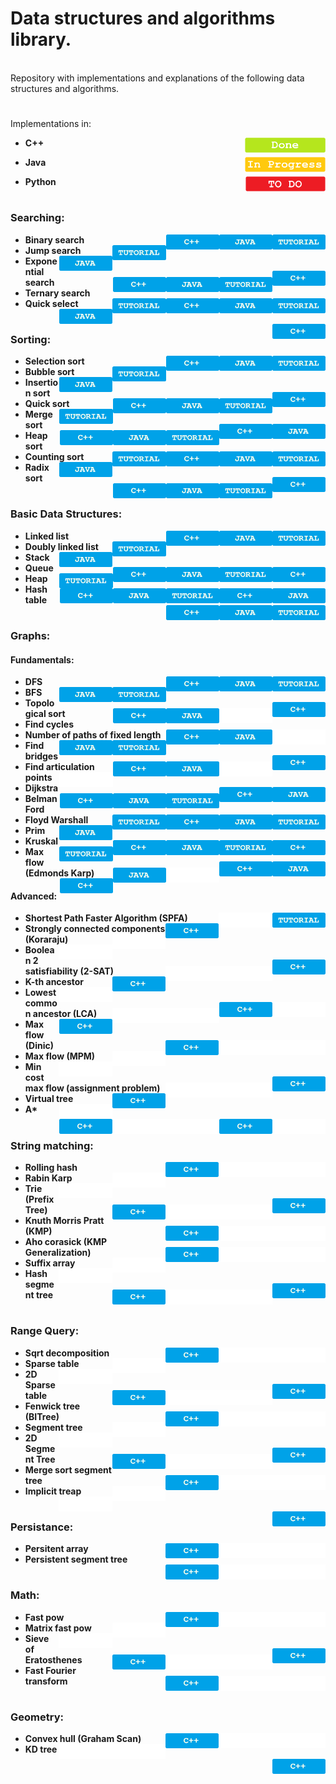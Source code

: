 # Data structures and algorithms library.

<br>
Repository with implementations and explanations of the following data structures and algorithms.<br>

#

Implementations in:
- <p display="inline"> 
    <strong>C++</strong>
    <img height="24px" align="right" left="10px" src="https://github.com/mihail-m/CP-implementations/blob/master/resources/Done.png">
  </p>
- <p display="inline"> 
    <strong>Java</strong> 
    <img height="24px" align="right" src="https://github.com/mihail-m/CP-implementations/blob/master/resources/InProgress.png">
  </p>
- <p display="inline"> 
    <strong>Python<strong> 
    <img height="24px" align="right" src="https://github.com/mihail-m/CP-implementations/blob/master/resources/ToDo.png">
  </p>
#

### Searching:
  - Binary search 
    <a href="https://github.com/mihail-m/CP-implementations/tree/master/1-Searching">
        <img height="24px" align="right" src="https://github.com/mihail-m/CP-implementations/blob/master/resources/tutorial.png">
    </a>
    <a href="https://github.com/mihail-m/CP-implementations/blob/master/1-Searching/java/Search.java">
        <img height="24px" align="right" src="https://github.com/mihail-m/CP-implementations/blob/master/resources/java.png">
    </a>
    <a href="https://github.com/mihail-m/CP-implementations/blob/master/1-Searching/c%2B%2B/1-binary-search.cpp">
        <img height="24px" align="right" src="https://github.com/mihail-m/CP-implementations/blob/master/resources/C%2B%2B.png">
    </a>
  - Jump search 
    <a href="https://github.com/mihail-m/CP-implementations/tree/master/1-Searching">
        <img height="24px" align="right" src="https://github.com/mihail-m/CP-implementations/blob/master/resources/tutorial.png">
    </a>
    <a href="https://github.com/mihail-m/CP-implementations/blob/master/1-Searching/java/Search.java">
        <img height="24px" align="right"  src="https://github.com/mihail-m/CP-implementations/blob/master/resources/java.png">
    </a>
    <a href="https://github.com/mihail-m/CP-implementations/blob/master/1-Searching/c%2B%2B/2-jump-search.cpp">
        <img height="24px" align="right" src="https://github.com/mihail-m/CP-implementations/blob/master/resources/C%2B%2B.png">
    </a>
  - Exponential search
    <a href="https://github.com/mihail-m/CP-implementations/tree/master/1-Searching">
        <img height="24px" align="right" src="https://github.com/mihail-m/CP-implementations/blob/master/resources/tutorial.png">
    </a>
    <a href="https://github.com/mihail-m/CP-implementations/blob/master/1-Searching/java/Search.java">
        <img height="24px" align="right" src="https://github.com/mihail-m/CP-implementations/blob/master/resources/java.png">
    </a>
    <a href="https://github.com/mihail-m/CP-implementations/blob/master/1-Searching/c%2B%2B/3-exponential-search.cpp">
        <img height="24px" align="right" src="https://github.com/mihail-m/CP-implementations/blob/master/resources/C%2B%2B.png">
    </a>
  - Ternary search
     <a href="https://github.com/mihail-m/CP-implementations/tree/master/1-Searching">
        <img height="24px" align="right" src="https://github.com/mihail-m/CP-implementations/blob/master/resources/tutorial.png">
    </a>
    <a href="https://github.com/mihail-m/CP-implementations/blob/master/1-Searching/java/Search.java">
        <img height="24px" align="right" src="https://github.com/mihail-m/CP-implementations/blob/master/resources/java.png">
    </a>
    <a href="https://github.com/mihail-m/CP-implementations/blob/master/1-Searching/c%2B%2B/4-ternary-search.cpp">
        <img height="24px" align="right" src="https://github.com/mihail-m/CP-implementations/blob/master/resources/C%2B%2B.png">
    </a>
  - Quick select
    <a href="https://github.com/mihail-m/CP-implementations/tree/master/1-Searching">
        <img height="24px" align="right" src="https://github.com/mihail-m/CP-implementations/blob/master/resources/tutorial.png">
    </a>
    <a href="https://github.com/mihail-m/CP-implementations/blob/master/1-Searching/java/Search.java">
        <img height="24px" align="right" src="https://github.com/mihail-m/CP-implementations/blob/master/resources/java.png">
    </a>
    <a href="https://github.com/mihail-m/CP-implementations/blob/master/1-Searching/c%2B%2B/5-quick-select.cpp">
        <img height="24px" align="right" src="https://github.com/mihail-m/CP-implementations/blob/master/resources/C%2B%2B.png">
    </a>
#

### Sorting:
  - Selection sort
    <a href="https://github.com/mihail-m/CP-implementations/tree/master/2-Sorting">
        <img height="24px" align="right" src="https://github.com/mihail-m/CP-implementations/blob/master/resources/tutorial.png">
    </a>
    <a href="https://github.com/mihail-m/CP-implementations/blob/master/2-Sorting/java/Sort.java">
        <img height="24px" align="right" src="https://github.com/mihail-m/CP-implementations/blob/master/resources/java.png">
    </a>
    <a href="https://github.com/mihail-m/CP-implementations/blob/master/2-Sorting/c%2B%2B/1-selection-sort.cpp">
        <img height="24px" align="right" src="https://github.com/mihail-m/CP-implementations/blob/master/resources/C%2B%2B.png">
    </a>
  - Bubble sort 
    <a href="https://github.com/mihail-m/CP-implementations/tree/master/2-Sorting">
        <img height="24px" align="right" src="https://github.com/mihail-m/CP-implementations/blob/master/resources/tutorial.png">
    </a>
    <a href="https://github.com/mihail-m/CP-implementations/blob/master/2-Sorting/java/Sort.java">
        <img height="24px" align="right" src="https://github.com/mihail-m/CP-implementations/blob/master/resources/java.png">
    </a>
    <a href="https://github.com/mihail-m/CP-implementations/blob/master/2-Sorting/c%2B%2B/2-bubble-sort.cpp">
        <img height="24px" align="right" src="https://github.com/mihail-m/CP-implementations/blob/master/resources/C%2B%2B.png">
    </a>
  - Insertion sort 
    <a href="https://github.com/mihail-m/CP-implementations/tree/master/2-Sorting">
        <img height="24px" align="right" src="https://github.com/mihail-m/CP-implementations/blob/master/resources/tutorial.png">
    </a>
    <a href="https://github.com/mihail-m/CP-implementations/blob/master/2-Sorting/java/Sort.java">
        <img height="24px" align="right" src="https://github.com/mihail-m/CP-implementations/blob/master/resources/java.png">
    </a>
    <a href="https://github.com/mihail-m/CP-implementations/blob/master/2-Sorting/c%2B%2B/3-insertion-sort.cpp">
        <img height="24px" align="right" src="https://github.com/mihail-m/CP-implementations/blob/master/resources/C%2B%2B.png">
    </a>
  - Quick sort 
    <a href="https://github.com/mihail-m/CP-implementations/tree/master/2-Sorting">
        <img height="24px" align="right" src="https://github.com/mihail-m/CP-implementations/blob/master/resources/tutorial.png">
    </a>
    <a href="https://github.com/mihail-m/CP-implementations/blob/master/2-Sorting/java/Sort.java">
        <img height="24px" align="right" src="https://github.com/mihail-m/CP-implementations/blob/master/resources/java.png">
    </a>
    <a href="https://github.com/mihail-m/CP-implementations/blob/master/2-Sorting/c%2B%2B/4-quick-sort.cpp">
        <img height="24px" align="right" src="https://github.com/mihail-m/CP-implementations/blob/master/resources/C%2B%2B.png">
    </a>
  - Merge sort 
    <a href="https://github.com/mihail-m/CP-implementations/tree/master/2-Sorting">
        <img height="24px" align="right" src="https://github.com/mihail-m/CP-implementations/blob/master/resources/tutorial.png">
    </a>
    <a href="https://github.com/mihail-m/CP-implementations/blob/master/2-Sorting/java/Sort.java">
        <img height="24px" align="right" src="https://github.com/mihail-m/CP-implementations/blob/master/resources/java.png">
    </a>
    <a href="https://github.com/mihail-m/CP-implementations/blob/master/2-Sorting/c%2B%2B/5-merge-sort.cpp">
        <img height="24px" align="right" src="https://github.com/mihail-m/CP-implementations/blob/master/resources/C%2B%2B.png">
    </a>
  - Heap sort 
    <a href="https://github.com/mihail-m/CP-implementations/tree/master/2-Sorting">
        <img height="24px" align="right" src="https://github.com/mihail-m/CP-implementations/blob/master/resources/tutorial.png">
    </a>
    <a href="https://github.com/mihail-m/CP-implementations/blob/master/2-Sorting/java/Sort.java">
        <img height="24px" align="right" src="https://github.com/mihail-m/CP-implementations/blob/master/resources/java.png">
    </a>
    <a href="https://github.com/mihail-m/CP-implementations/blob/master/2-Sorting/c%2B%2B/6-heap-sort.cpp">
        <img height="24px" align="right" src="https://github.com/mihail-m/CP-implementations/blob/master/resources/C%2B%2B.png">
    </a>
  - Counting sort
    <a href="https://github.com/mihail-m/CP-implementations/tree/master/2-Sorting">
        <img height="24px" align="right" src="https://github.com/mihail-m/CP-implementations/blob/master/resources/tutorial.png">
    </a>
    <a href="https://github.com/mihail-m/CP-implementations/blob/master/2-Sorting/java/Sort.java">
        <img height="24px" align="right" src="https://github.com/mihail-m/CP-implementations/blob/master/resources/java.png">
    </a>
    <a href="https://github.com/mihail-m/CP-implementations/blob/master/2-Sorting/c%2B%2B/7-counting-sort.cpp">
        <img height="24px" align="right" src="https://github.com/mihail-m/CP-implementations/blob/master/resources/C%2B%2B.png">
    </a>
  - Radix sort
    <a href="https://github.com/mihail-m/CP-implementations/tree/master/2-Sorting">
        <img height="24px" align="right" src="https://github.com/mihail-m/CP-implementations/blob/master/resources/tutorial.png">
    </a>
    <a href="https://github.com/mihail-m/CP-implementations/blob/master/2-Sorting/java/Sort.java">
        <img height="24px" align="right" src="https://github.com/mihail-m/CP-implementations/blob/master/resources/java.png">
    </a>
    <a href="https://github.com/mihail-m/CP-implementations/blob/master/2-Sorting/c%2B%2B/9-radix-sort.cpp">
        <img height="24px" align="right" src="https://github.com/mihail-m/CP-implementations/blob/master/resources/C%2B%2B.png">
    </a>
  
#

### Basic Data Structures:
  - Linked list
    <a href="https://github.com/mihail-m/CP-implementations/tree/master/3-Basic-Data-Structures">
        <img height="24px" align="right" src="https://github.com/mihail-m/CP-implementations/blob/master/resources/tutorial.png">
    </a>
    <a href="https://github.com/mihail-m/CP-implementations/blob/master/3-Basic-Data-Structures/java/01-LinkedList.java">
        <img height="24px" align="right" src="https://github.com/mihail-m/CP-implementations/blob/master/resources/java.png">
    </a>
    <a href="https://github.com/mihail-m/CP-implementations/blob/master/3-Basic-Data-Structures/c%2B%2B/01-linked-list.cpp">
        <img height="24px" align="right" src="https://github.com/mihail-m/CP-implementations/blob/master/resources/C%2B%2B.png">
    </a>
  - Doubly linked list
    <a href="https://github.com/mihail-m/CP-implementations/tree/master/3-Basic-Data-Structures">
        <img height="24px" align="right" src="https://github.com/mihail-m/CP-implementations/blob/master/resources/tutorial.png">
    </a>
    <a href="https://github.com/mihail-m/CP-implementations/blob/master/3-Basic-Data-Structures/java/02-DoublyLinkedList.java">
        <img height="24px" align="right" src="https://github.com/mihail-m/CP-implementations/blob/master/resources/java.png">
    </a>
    <a href="https://github.com/mihail-m/CP-implementations/blob/master/3-Basic-Data-Structures/c%2B%2B/02-doubly-linked-list.cpp">
        <img height="24px" align="right" src="https://github.com/mihail-m/CP-implementations/blob/master/resources/C%2B%2B.png">
    </a>
  - Stack
    <a href="https://github.com/mihail-m/CP-implementations/tree/master/3-Basic-Data-Structures">
        <img height="24px" align="right" src="https://github.com/mihail-m/CP-implementations/blob/master/resources/tutorial.png">
    </a>
    <a href="https://github.com/mihail-m/CP-implementations/blob/master/3-Basic-Data-Structures/java/03-Stack.java">
        <img height="24px" align="right" src="https://github.com/mihail-m/CP-implementations/blob/master/resources/java.png">
    </a>
    <a href="https://github.com/mihail-m/CP-implementations/blob/master/3-Basic-Data-Structures/c%2B%2B/03-stack.cpp">
        <img height="24px" align="right" src="https://github.com/mihail-m/CP-implementations/blob/master/resources/C%2B%2B.png">
    </a>
  - Queue
    <a href="https://github.com/mihail-m/CP-implementations/tree/master/3-Basic-Data-Structures">
        <img height="24px" align="right" src="https://github.com/mihail-m/CP-implementations/blob/master/resources/tutorial.png">
    </a>
    <a href="https://github.com/mihail-m/CP-implementations/blob/master/3-Basic-Data-Structures/java/04-Queue.java">
        <img height="24px" align="right" src="https://github.com/mihail-m/CP-implementations/blob/master/resources/java.png">
    </a>
    <a href="https://github.com/mihail-m/CP-implementations/blob/master/3-Basic-Data-Structures/c%2B%2B/04-queue.cpp">
        <img height="24px" align="right" src="https://github.com/mihail-m/CP-implementations/blob/master/resources/C%2B%2B.png">
    </a>
  - Heap
    <a href="https://github.com/mihail-m/CP-implementations/tree/master/3-Basic-Data-Structures">
        <img height="24px" align="right" src="https://github.com/mihail-m/CP-implementations/blob/master/resources/tutorial.png">
    </a>
    <a href="https://github.com/mihail-m/CP-implementations/blob/master/3-Basic-Data-Structures/java/07-Heap.java">
        <img height="24px" align="right" src="https://github.com/mihail-m/CP-implementations/blob/master/resources/java.png">
    </a>
    <a href="https://github.com/mihail-m/CP-implementations/blob/master/3-Basic-Data-Structures/c%2B%2B/07-heap.cpp">
        <img height="24px" align="right" src="https://github.com/mihail-m/CP-implementations/blob/master/resources/C%2B%2B.png">
    </a>
  - Hash table
    <a href="https://github.com/mihail-m/CP-implementations/tree/master/3-Basic-Data-Structures">
        <img height="24px" align="right" src="https://github.com/mihail-m/CP-implementations/blob/master/resources/tutorial.png">
    </a>
    <a href="https://github.com/mihail-m/CP-implementations/blob/master/3-Basic-Data-Structures/java/08-HashTable.java">
        <img height="24px" align="right" src="https://github.com/mihail-m/CP-implementations/blob/master/resources/java.png">
    </a>
    <a href="https://github.com/mihail-m/CP-implementations/blob/master/3-Basic-Data-Structures/c%2B%2B/08-hash-table.cpp">
        <img height="24px" align="right" src="https://github.com/mihail-m/CP-implementations/blob/master/resources/C%2B%2B.png">
    </a>
  
#

### Graphs:
#### Fundamentals:
  - DFS 
    <a href="https://github.com/mihail-m/CP-implementations/tree/master/4-Graphs/01-Fundamentals">
        <img height="24px" align="right" src="https://github.com/mihail-m/CP-implementations/blob/master/resources/tutorial.png">
    </a>
    <a href="https://github.com/mihail-m/CP-implementations/blob/master/4-Graphs/01-Fundamentals/java/01-DFS.java">
        <img height="24px" align="right" src="https://github.com/mihail-m/CP-implementations/blob/master/resources/java.png">
    </a>
    <a href="https://github.com/mihail-m/CP-implementations/blob/master/4-Graphs/01-Fundamentals/c%2B%2B/01-dfs.cpp">
        <img height="24px" align="right" src="https://github.com/mihail-m/CP-implementations/blob/master/resources/C%2B%2B.png">
    </a>
  - BFS
    <a href="https://github.com/mihail-m/CP-implementations/tree/master/4-Graphs/01-Fundamentals">
        <img height="24px" align="right" src="https://github.com/mihail-m/CP-implementations/blob/master/resources/tutorial.png">
    </a>
    <a href="https://github.com/mihail-m/CP-implementations/blob/master/4-Graphs/01-Fundamentals/java/02-BFS.java">
        <img height="24px" align="right" src="https://github.com/mihail-m/CP-implementations/blob/master/resources/java.png">
    </a>
    <a href="https://github.com/mihail-m/CP-implementations/blob/master/4-Graphs/01-Fundamentals/c%2B%2B/02-bfs.cpp">
        <img height="24px" align="right" src="https://github.com/mihail-m/CP-implementations/blob/master/resources/C%2B%2B.png">
    </a>
  - Topological sort
    <a href="https://github.com/mihail-m/CP-implementations/tree/master/4-Graphs/01-Fundamentals">
        <img height="24px" align="right"  src="https://github.com/mihail-m/CP-implementations/blob/master/resources/emptyLabel.png">
    </a>
    <a href="https://github.com/mihail-m/CP-implementations/blob/master/4-Graphs/01-Fundamentals/java/03-TopologicalSort.java">
        <img height="24px" align="right"  src="https://github.com/mihail-m/CP-implementations/blob/master/resources/java.png">
    </a>
    <a href="https://github.com/mihail-m/CP-implementations/blob/master/4-Graphs/01-Fundamentals/c%2B%2B/03-topological-sort.cpp">
        <img height="24px" align="right" src="https://github.com/mihail-m/CP-implementations/blob/master/resources/C%2B%2B.png">
    </a>
  - Find cycles
    <a href="https://github.com/mihail-m/CP-implementations/tree/master/4-Graphs/01-Fundamentals">
        <img height="24px" align="right"  src="https://github.com/mihail-m/CP-implementations/blob/master/resources/emptyLabel.png">
    </a>
    <a href="https://github.com/mihail-m/CP-implementations/blob/master/4-Graphs/01-Fundamentals/java/04-Cycles.java">
        <img height="24px" align="right"  src="https://github.com/mihail-m/CP-implementations/blob/master/resources/java.png">
    </a>
    <a href="https://github.com/mihail-m/CP-implementations/blob/master/4-Graphs/01-Fundamentals/c%2B%2B/04-cycles.cpp">
        <img height="24px" align="right" src="https://github.com/mihail-m/CP-implementations/blob/master/resources/C%2B%2B.png">
    </a>
  - Number of paths of fixed length
    <a href="https://github.com/mihail-m/CP-implementations/tree/master/4-Graphs/01-Fundamentals">
        <img height="24px" align="right" src="https://github.com/mihail-m/CP-implementations/blob/master/resources/tutorial.png">
    </a>
    <a href="https://github.com/mihail-m/CP-implementations/blob/master/4-Graphs/01-Fundamentals/java/05-NumberOfPathsOfFixedLength.java">
        <img height="24px" align="right" src="https://github.com/mihail-m/CP-implementations/blob/master/resources/java.png">
    </a>
    <a href="https://github.com/mihail-m/CP-implementations/blob/master/4-Graphs/01-Fundamentals/c%2B%2B/05-number-of-paths-of-fixed-length.cpp">
        <img height="24px" align="right" src="https://github.com/mihail-m/CP-implementations/blob/master/resources/C%2B%2B.png">
    </a>
  - Find bridges
    <a href="https://github.com/mihail-m/CP-implementations/tree/master/4-Graphs/01-Fundamentals">
        <img height="24px" align="right"  src="https://github.com/mihail-m/CP-implementations/blob/master/resources/emptyLabel.png">
    </a>
    <a href="https://github.com/mihail-m/CP-implementations/blob/master/4-Graphs/01-Fundamentals/java/06-Bridges.java">
        <img height="24px" align="right"  src="https://github.com/mihail-m/CP-implementations/blob/master/resources/java.png">
    </a>
    <a href="https://github.com/mihail-m/CP-implementations/blob/master/4-Graphs/01-Fundamentals/c%2B%2B/06-bridges.cpp">
        <img height="24px" align="right" src="https://github.com/mihail-m/CP-implementations/blob/master/resources/C%2B%2B.png">
    </a>
  - Find articulation points
    <a href="https://github.com/mihail-m/CP-implementations/tree/master/4-Graphs/01-Fundamentals">
        <img height="24px" align="right"  src="https://github.com/mihail-m/CP-implementations/blob/master/resources/emptyLabel.png">
    </a>
    <a href="https://github.com/mihail-m/CP-implementations/blob/master/4-Graphs/01-Fundamentals/java/07-ArticulationPoints.java">
        <img height="24px" align="right"  src="https://github.com/mihail-m/CP-implementations/blob/master/resources/java.png">
    </a>
    <a href="https://github.com/mihail-m/CP-implementations/blob/master/4-Graphs/01-Fundamentals/c%2B%2B/07-articulation-points.cpp">
        <img height="24px" align="right" src="https://github.com/mihail-m/CP-implementations/blob/master/resources/C%2B%2B.png">
    </a>
  - Dijkstra
    <a href="https://github.com/mihail-m/CP-implementations/tree/master/4-Graphs/01-Fundamentals">
        <img height="24px" align="right" src="https://github.com/mihail-m/CP-implementations/blob/master/resources/tutorial.png">
    </a>
    <a href="https://github.com/mihail-m/CP-implementations/blob/master/4-Graphs/01-Fundamentals/java/09-Dijkstra.java">
        <img height="24px" align="right" src="https://github.com/mihail-m/CP-implementations/blob/master/resources/java.png">
    </a>
    <a href="https://github.com/mihail-m/CP-implementations/blob/master/4-Graphs/01-Fundamentals/c%2B%2B/09-dijkstra.cpp">
        <img height="24px" align="right" src="https://github.com/mihail-m/CP-implementations/blob/master/resources/C%2B%2B.png">
    </a>
  - Belman Ford
    <a href="https://github.com/mihail-m/CP-implementations/tree/master/4-Graphs/01-Fundamentals">
        <img height="24px" align="right" src="https://github.com/mihail-m/CP-implementations/blob/master/resources/tutorial.png">
    </a>
    <a href="https://github.com/mihail-m/CP-implementations/blob/master/4-Graphs/01-Fundamentals/java/08-BellmanFord.java">
        <img height="24px" align="right" src="https://github.com/mihail-m/CP-implementations/blob/master/resources/java.png">
    </a>
    <a href="https://github.com/mihail-m/CP-implementations/blob/master/4-Graphs/01-Fundamentals/c%2B%2B/08-bellman-ford.cpp">
        <img height="24px" align="right" src="https://github.com/mihail-m/CP-implementations/blob/master/resources/C%2B%2B.png">
    </a>
  - Floyd Warshall
    <a href="https://github.com/mihail-m/CP-implementations/tree/master/4-Graphs/01-Fundamentals">
        <img height="24px" align="right" src="https://github.com/mihail-m/CP-implementations/blob/master/resources/tutorial.png">
    </a>
    <a href="https://github.com/mihail-m/CP-implementations/blob/master/4-Graphs/01-Fundamentals/java/10-Floyd.java">
        <img height="24px" align="right" src="https://github.com/mihail-m/CP-implementations/blob/master/resources/java.png">
    </a>
    <a href="https://github.com/mihail-m/CP-implementations/blob/master/4-Graphs/01-Fundamentals/c%2B%2B/10-floyd.cpp">
        <img height="24px" align="right" src="https://github.com/mihail-m/CP-implementations/blob/master/resources/C%2B%2B.png">
    </a>
  - Prim
    <a href="https://github.com/mihail-m/CP-implementations/tree/master/4-Graphs/01-Fundamentals">
        <img height="24px" align="right" src="https://github.com/mihail-m/CP-implementations/blob/master/resources/tutorial.png">
    </a>
    <a href="https://github.com/mihail-m/CP-implementations/blob/master/4-Graphs/01-Fundamentals/java/11-Prim.java">
        <img height="24px" align="right" src="https://github.com/mihail-m/CP-implementations/blob/master/resources/java.png">
    </a>
    <a href="https://github.com/mihail-m/CP-implementations/blob/master/4-Graphs/01-Fundamentals/c%2B%2B/11-prim.cpp">
        <img height="24px" align="right" src="https://github.com/mihail-m/CP-implementations/blob/master/resources/C%2B%2B.png">
    </a>
  - Kruskal
    <a href="https://github.com/mihail-m/CP-implementations/tree/master/4-Graphs/01-Fundamentals">
        <img height="24px" align="right" src="https://github.com/mihail-m/CP-implementations/blob/master/resources/tutorial.png">
    </a>
    <a href="https://github.com/mihail-m/CP-implementations/blob/master/4-Graphs/01-Fundamentals/java/12-Kruskal.java">
        <img height="24px" align="right" src="https://github.com/mihail-m/CP-implementations/blob/master/resources/java.png">
    </a>
    <a href="https://github.com/mihail-m/CP-implementations/blob/master/4-Graphs/01-Fundamentals/c%2B%2B/12-kruskal.cpp">
        <img height="24px" align="right" src="https://github.com/mihail-m/CP-implementations/blob/master/resources/C%2B%2B.png">
    </a>
  - Max flow (Edmonds Karp)
    <a href="https://github.com/mihail-m/CP-implementations/tree/master/4-Graphs/01-Fundamentals">
        <img height="24px" align="right"  src="https://github.com/mihail-m/CP-implementations/blob/master/resources/emptyLabel.png">
    </a>
    <a href="https://github.com/mihail-m/CP-implementations/blob/master/4-Graphs/01-Fundamentals/java/13-EdmondsKarp.java">
        <img height="24px" align="right"  src="https://github.com/mihail-m/CP-implementations/blob/master/resources/java.png">
    </a>
    <a href="https://github.com/mihail-m/CP-implementations/blob/master/4-Graphs/01-Fundamentals/c%2B%2B/13-edmonds-karp.cpp">
        <img height="24px" align="right" src="https://github.com/mihail-m/CP-implementations/blob/master/resources/C%2B%2B.png">
    </a>

#### Advanced:
  - Shortest Path Faster Algorithm (SPFA)
    <a href="https://github.com/mihail-m/CP-implementations/tree/master/4-Graphs/02-Advanced">
        <img height="24px" align="right" src="https://github.com/mihail-m/CP-implementations/blob/master/resources/tutorial.png">
    </a>
    <a href="https://github.com/mihail-m/CP-implementations/blob/master/1-Searching/c%2B%2B/1-binary-search.cpp">
        <img height="24px" align="right" src="https://github.com/mihail-m/CP-implementations/blob/master/resources/emptyLabel.png">
    </a>
    <a href="https://github.com/mihail-m/CP-implementations/blob/master/4-Graphs/02-Advanced/c%2B%2B/01-spfa.cpp">
        <img height="24px" align="right" src="https://github.com/mihail-m/CP-implementations/blob/master/resources/C%2B%2B.png">
    </a>
  - Strongly connected components (Koraraju)
    <a href="https://github.com/mihail-m/CP-implementations/tree/master/4-Graphs/02-Advanced">
        <img height="24px" align="right" src="https://github.com/mihail-m/CP-implementations/blob/master/resources/emptyLabel.png">
    </a>
    <a href="https://github.com/mihail-m/CP-implementations/blob/master/1-Searching/c%2B%2B/1-binary-search.cpp">
        <img height="24px" align="right" src="https://github.com/mihail-m/CP-implementations/blob/master/resources/emptyLabel.png">
    </a>
    <a href="https://github.com/mihail-m/CP-implementations/blob/master/4-Graphs/02-Advanced/c%2B%2B/03-kosaraju.cpp">
        <img height="24px" align="right" src="https://github.com/mihail-m/CP-implementations/blob/master/resources/C%2B%2B.png">
    </a>
  - Boolean 2 satisfiability (2-SAT)
    <a href="https://github.com/mihail-m/CP-implementations/tree/master/4-Graphs/02-Advanced">
        <img height="24px" align="right" src="https://github.com/mihail-m/CP-implementations/blob/master/resources/emptyLabel.png">
    </a>
    <a href="https://github.com/mihail-m/CP-implementations/blob/master/1-Searching/c%2B%2B/1-binary-search.cpp">
        <img height="24px" align="right" src="https://github.com/mihail-m/CP-implementations/blob/master/resources/emptyLabel.png">
    </a>
    <a href="https://github.com/mihail-m/CP-implementations/blob/master/4-Graphs/02-Advanced/c%2B%2B/04-2-sat.cpp">
        <img height="24px" align="right" src="https://github.com/mihail-m/CP-implementations/blob/master/resources/C%2B%2B.png">
    </a>
  - K-th ancestor
    <a href="https://github.com/mihail-m/CP-implementations/tree/master/4-Graphs/02-Advanced">
        <img height="24px" align="right" src="https://github.com/mihail-m/CP-implementations/blob/master/resources/emptyLabel.png">
    </a>
    <a href="https://github.com/mihail-m/CP-implementations/blob/master/1-Searching/c%2B%2B/1-binary-search.cpp">
        <img height="24px" align="right" src="https://github.com/mihail-m/CP-implementations/blob/master/resources/emptyLabel.png">
    </a>
    <a href="https://github.com/mihail-m/CP-implementations/blob/master/4-Graphs/02-Advanced/c%2B%2B/05-kth-ancestor.cpp">
        <img height="24px" align="right" src="https://github.com/mihail-m/CP-implementations/blob/master/resources/C%2B%2B.png">
    </a>
  - Lowest common ancestor (LCA)
    <a href="https://github.com/mihail-m/CP-implementations/tree/master/4-Graphs/02-Advanced">
        <img height="24px" align="right" src="https://github.com/mihail-m/CP-implementations/blob/master/resources/emptyLabel.png">
    </a>
    <a href="https://github.com/mihail-m/CP-implementations/blob/master/1-Searching/c%2B%2B/1-binary-search.cpp">
        <img height="24px" align="right" src="https://github.com/mihail-m/CP-implementations/blob/master/resources/emptyLabel.png">
    </a>
    <a href="https://github.com/mihail-m/CP-implementations/blob/master/4-Graphs/02-Advanced/c%2B%2B/06-lca.cpp">
        <img height="24px" align="right" src="https://github.com/mihail-m/CP-implementations/blob/master/resources/C%2B%2B.png">
    </a>
  - Max flow (Dinic)
    <a href="https://github.com/mihail-m/CP-implementations/tree/master/4-Graphs/02-Advanced">
        <img height="24px" align="right" src="https://github.com/mihail-m/CP-implementations/blob/master/resources/emptyLabel.png">
    </a>
    <a href="https://github.com/mihail-m/CP-implementations/blob/master/1-Searching/c%2B%2B/1-binary-search.cpp">
        <img height="24px" align="right" src="https://github.com/mihail-m/CP-implementations/blob/master/resources/emptyLabel.png">
    </a>
    <a href="https://github.com/mihail-m/CP-implementations/blob/master/4-Graphs/02-Advanced/c%2B%2B/07-dinic.cpp">
        <img height="24px" align="right" src="https://github.com/mihail-m/CP-implementations/blob/master/resources/C%2B%2B.png">
    </a>
  - Max flow (MPM)
    <a href="https://github.com/mihail-m/CP-implementations/tree/master/4-Graphs/02-Advanced">
        <img height="24px" align="right" src="https://github.com/mihail-m/CP-implementations/blob/master/resources/emptyLabel.png">
    </a>
    <a href="https://github.com/mihail-m/CP-implementations/blob/master/1-Searching/c%2B%2B/1-binary-search.cpp">
        <img height="24px" align="right" src="https://github.com/mihail-m/CP-implementations/blob/master/resources/emptyLabel.png">
    </a>
    <a href="https://github.com/mihail-m/CP-implementations/blob/master/4-Graphs/02-Advanced/c%2B%2B/08-mpm.cpp">
        <img height="24px" align="right" src="https://github.com/mihail-m/CP-implementations/blob/master/resources/C%2B%2B.png">
    </a>
  - Min cost max flow (assignment problem)
    <a href="https://github.com/mihail-m/CP-implementations/tree/master/4-Graphs/02-Advanced">
        <img height="24px" align="right" src="https://github.com/mihail-m/CP-implementations/blob/master/resources/emptyLabel.png">
    </a>
    <a href="https://github.com/mihail-m/CP-implementations/blob/master/1-Searching/c%2B%2B/1-binary-search.cpp">
        <img height="24px" align="right" src="https://github.com/mihail-m/CP-implementations/blob/master/resources/emptyLabel.png">
    </a>
    <a href="https://github.com/mihail-m/CP-implementations/blob/master/4-Graphs/02-Advanced/c%2B%2B/10-assignment-problem.cpp">
        <img height="24px" align="right" src="https://github.com/mihail-m/CP-implementations/blob/master/resources/C%2B%2B.png">
    </a>
  - Virtual tree
    <a href="https://github.com/mihail-m/CP-implementations/tree/master/4-Graphs/02-Advanced">
        <img height="24px" align="right" src="https://github.com/mihail-m/CP-implementations/blob/master/resources/emptyLabel.png">
    </a>
    <a href="https://github.com/mihail-m/CP-implementations/blob/master/1-Searching/c%2B%2B/1-binary-search.cpp">
        <img height="24px" align="right" src="https://github.com/mihail-m/CP-implementations/blob/master/resources/emptyLabel.png">
    </a>
    <a href="https://github.com/mihail-m/CP-implementations/blob/master/4-Graphs/02-Advanced/c%2B%2B/11-virtual-tree.cpp">
        <img height="24px" align="right" src="https://github.com/mihail-m/CP-implementations/blob/master/resources/C%2B%2B.png">
    </a>
  - A*
    <a href="https://github.com/mihail-m/CP-implementations/tree/master/4-Graphs/02-Advanced">
        <img height="24px" align="right" src="https://github.com/mihail-m/CP-implementations/blob/master/resources/emptyLabel.png">
    </a>
    <a href="https://github.com/mihail-m/CP-implementations/blob/master/1-Searching/c%2B%2B/1-binary-search.cpp">
        <img height="24px" align="right" src="https://github.com/mihail-m/CP-implementations/blob/master/resources/emptyLabel.png">
    </a>
    <a href="https://github.com/mihail-m/CP-implementations/blob/master/4-Graphs/02-Advanced/c%2B%2B/12-a-star.cpp">
        <img height="24px" align="right" src="https://github.com/mihail-m/CP-implementations/blob/master/resources/C%2B%2B.png">
    </a>
  
#

### String matching:
  - Rolling hash
    <a href="https://github.com/mihail-m/CP-implementations/blob/master/1-Searching/c%2B%2B/1-binary-search.cpp">
        <img height="24px" align="right" src="https://github.com/mihail-m/CP-implementations/blob/master/resources/emptyLabel.png">
    </a>
    <a href="https://github.com/mihail-m/CP-implementations/blob/master/1-Searching/c%2B%2B/1-binary-search.cpp">
        <img height="24px" align="right" src="https://github.com/mihail-m/CP-implementations/blob/master/resources/emptyLabel.png">
    </a>
    <a href="https://github.com/mihail-m/CP-implementations/blob/master/1-Searching/c%2B%2B/1-binary-search.cpp">
        <img height="24px" align="right" src="https://github.com/mihail-m/CP-implementations/blob/master/resources/C%2B%2B.png">
    </a>
  - Rabin Karp
    <a href="https://github.com/mihail-m/CP-implementations/blob/master/1-Searching/c%2B%2B/1-binary-search.cpp">
        <img height="24px" align="right" src="https://github.com/mihail-m/CP-implementations/blob/master/resources/emptyLabel.png">
    </a>
    <a href="https://github.com/mihail-m/CP-implementations/blob/master/1-Searching/c%2B%2B/1-binary-search.cpp">
        <img height="24px" align="right" src="https://github.com/mihail-m/CP-implementations/blob/master/resources/emptyLabel.png">
    </a>
    <a href="https://github.com/mihail-m/CP-implementations/blob/master/1-Searching/c%2B%2B/1-binary-search.cpp">
        <img height="24px" align="right" src="https://github.com/mihail-m/CP-implementations/blob/master/resources/C%2B%2B.png">
    </a>
  - Trie (Prefix Tree)
    <a href="https://github.com/mihail-m/CP-implementations/blob/master/1-Searching/c%2B%2B/1-binary-search.cpp">
        <img height="24px" align="right" src="https://github.com/mihail-m/CP-implementations/blob/master/resources/emptyLabel.png">
    </a>
    <a href="https://github.com/mihail-m/CP-implementations/blob/master/1-Searching/c%2B%2B/1-binary-search.cpp">
        <img height="24px" align="right" src="https://github.com/mihail-m/CP-implementations/blob/master/resources/emptyLabel.png">
    </a>
    <a href="https://github.com/mihail-m/CP-implementations/blob/master/1-Searching/c%2B%2B/1-binary-search.cpp">
        <img height="24px" align="right" src="https://github.com/mihail-m/CP-implementations/blob/master/resources/C%2B%2B.png">
    </a>
  - Knuth Morris Pratt (KMP)
    <a href="https://github.com/mihail-m/CP-implementations/blob/master/1-Searching/c%2B%2B/1-binary-search.cpp">
        <img height="24px" align="right" src="https://github.com/mihail-m/CP-implementations/blob/master/resources/emptyLabel.png">
    </a>
    <a href="https://github.com/mihail-m/CP-implementations/blob/master/1-Searching/c%2B%2B/1-binary-search.cpp">
        <img height="24px" align="right" src="https://github.com/mihail-m/CP-implementations/blob/master/resources/emptyLabel.png">
    </a>
    <a href="https://github.com/mihail-m/CP-implementations/blob/master/1-Searching/c%2B%2B/1-binary-search.cpp">
        <img height="24px" align="right" src="https://github.com/mihail-m/CP-implementations/blob/master/resources/C%2B%2B.png">
    </a>
  - Aho corasick (KMP Generalization)
    <a href="https://github.com/mihail-m/CP-implementations/blob/master/1-Searching/c%2B%2B/1-binary-search.cpp">
        <img height="24px" align="right" src="https://github.com/mihail-m/CP-implementations/blob/master/resources/emptyLabel.png">
    </a>
    <a href="https://github.com/mihail-m/CP-implementations/blob/master/1-Searching/c%2B%2B/1-binary-search.cpp">
        <img height="24px" align="right" src="https://github.com/mihail-m/CP-implementations/blob/master/resources/emptyLabel.png">
    </a>
    <a href="https://github.com/mihail-m/CP-implementations/blob/master/1-Searching/c%2B%2B/1-binary-search.cpp">
        <img height="24px" align="right" src="https://github.com/mihail-m/CP-implementations/blob/master/resources/C%2B%2B.png">
    </a>
  - Suffix array
    <a href="https://github.com/mihail-m/CP-implementations/blob/master/1-Searching/c%2B%2B/1-binary-search.cpp">
        <img height="24px" align="right" src="https://github.com/mihail-m/CP-implementations/blob/master/resources/emptyLabel.png">
    </a>
    <a href="https://github.com/mihail-m/CP-implementations/blob/master/1-Searching/c%2B%2B/1-binary-search.cpp">
        <img height="24px" align="right" src="https://github.com/mihail-m/CP-implementations/blob/master/resources/emptyLabel.png">
    </a>
    <a href="https://github.com/mihail-m/CP-implementations/blob/master/1-Searching/c%2B%2B/1-binary-search.cpp">
        <img height="24px" align="right" src="https://github.com/mihail-m/CP-implementations/blob/master/resources/C%2B%2B.png">
    </a>
  - Hash segment tree
    <a href="https://github.com/mihail-m/CP-implementations/blob/master/1-Searching/c%2B%2B/1-binary-search.cpp">
        <img height="24px" align="right" src="https://github.com/mihail-m/CP-implementations/blob/master/resources/emptyLabel.png">
    </a>
    <a href="https://github.com/mihail-m/CP-implementations/blob/master/1-Searching/c%2B%2B/1-binary-search.cpp">
        <img height="24px" align="right" src="https://github.com/mihail-m/CP-implementations/blob/master/resources/emptyLabel.png">
    </a>
    <a href="https://github.com/mihail-m/CP-implementations/blob/master/1-Searching/c%2B%2B/1-binary-search.cpp">
        <img height="24px" align="right" src="https://github.com/mihail-m/CP-implementations/blob/master/resources/C%2B%2B.png">
    </a>
  
#

### Range Query:
  - Sqrt decomposition
    <a href="https://github.com/mihail-m/CP-implementations/blob/master/1-Searching/c%2B%2B/1-binary-search.cpp">
        <img height="24px" align="right" src="https://github.com/mihail-m/CP-implementations/blob/master/resources/emptyLabel.png">
    </a>
    <a href="https://github.com/mihail-m/CP-implementations/blob/master/1-Searching/c%2B%2B/1-binary-search.cpp">
        <img height="24px" align="right" src="https://github.com/mihail-m/CP-implementations/blob/master/resources/emptyLabel.png">
    </a>
    <a href="https://github.com/mihail-m/CP-implementations/blob/master/1-Searching/c%2B%2B/1-binary-search.cpp">
        <img height="24px" align="right" src="https://github.com/mihail-m/CP-implementations/blob/master/resources/C%2B%2B.png">
    </a>
  - Sparse table
    <a href="https://github.com/mihail-m/CP-implementations/blob/master/1-Searching/c%2B%2B/1-binary-search.cpp">
        <img height="24px" align="right" src="https://github.com/mihail-m/CP-implementations/blob/master/resources/emptyLabel.png">
    </a>
    <a href="https://github.com/mihail-m/CP-implementations/blob/master/1-Searching/c%2B%2B/1-binary-search.cpp">
        <img height="24px" align="right" src="https://github.com/mihail-m/CP-implementations/blob/master/resources/emptyLabel.png">
    </a>
    <a href="https://github.com/mihail-m/CP-implementations/blob/master/1-Searching/c%2B%2B/1-binary-search.cpp">
        <img height="24px" align="right" src="https://github.com/mihail-m/CP-implementations/blob/master/resources/C%2B%2B.png">
    </a>
  - 2D Sparse table
    <a href="https://github.com/mihail-m/CP-implementations/blob/master/1-Searching/c%2B%2B/1-binary-search.cpp">
        <img height="24px" align="right" src="https://github.com/mihail-m/CP-implementations/blob/master/resources/emptyLabel.png">
    </a>
    <a href="https://github.com/mihail-m/CP-implementations/blob/master/1-Searching/c%2B%2B/1-binary-search.cpp">
        <img height="24px" align="right" src="https://github.com/mihail-m/CP-implementations/blob/master/resources/emptyLabel.png">
    </a>
    <a href="https://github.com/mihail-m/CP-implementations/blob/master/1-Searching/c%2B%2B/1-binary-search.cpp">
        <img height="24px" align="right" src="https://github.com/mihail-m/CP-implementations/blob/master/resources/C%2B%2B.png">
    </a>
  - Fenwick tree (BITree)
    <a href="https://github.com/mihail-m/CP-implementations/blob/master/1-Searching/c%2B%2B/1-binary-search.cpp">
        <img height="24px" align="right" src="https://github.com/mihail-m/CP-implementations/blob/master/resources/emptyLabel.png">
    </a>
    <a href="https://github.com/mihail-m/CP-implementations/blob/master/1-Searching/c%2B%2B/1-binary-search.cpp">
        <img height="24px" align="right" src="https://github.com/mihail-m/CP-implementations/blob/master/resources/emptyLabel.png">
    </a>
    <a href="https://github.com/mihail-m/CP-implementations/blob/master/1-Searching/c%2B%2B/1-binary-search.cpp">
        <img height="24px" align="right" src="https://github.com/mihail-m/CP-implementations/blob/master/resources/C%2B%2B.png">
    </a>
  - Segment tree
    <a href="https://github.com/mihail-m/CP-implementations/blob/master/1-Searching/c%2B%2B/1-binary-search.cpp">
        <img height="24px" align="right" src="https://github.com/mihail-m/CP-implementations/blob/master/resources/emptyLabel.png">
    </a>
    <a href="https://github.com/mihail-m/CP-implementations/blob/master/1-Searching/c%2B%2B/1-binary-search.cpp">
        <img height="24px" align="right" src="https://github.com/mihail-m/CP-implementations/blob/master/resources/emptyLabel.png">
    </a>
    <a href="https://github.com/mihail-m/CP-implementations/blob/master/1-Searching/c%2B%2B/1-binary-search.cpp">
        <img height="24px" align="right" src="https://github.com/mihail-m/CP-implementations/blob/master/resources/C%2B%2B.png">
    </a>
  - 2D Segment Tree
    <a href="https://github.com/mihail-m/CP-implementations/blob/master/1-Searching/c%2B%2B/1-binary-search.cpp">
        <img height="24px" align="right" src="https://github.com/mihail-m/CP-implementations/blob/master/resources/emptyLabel.png">
    </a>
    <a href="https://github.com/mihail-m/CP-implementations/blob/master/1-Searching/c%2B%2B/1-binary-search.cpp">
        <img height="24px" align="right" src="https://github.com/mihail-m/CP-implementations/blob/master/resources/emptyLabel.png">
    </a>
    <a href="https://github.com/mihail-m/CP-implementations/blob/master/1-Searching/c%2B%2B/1-binary-search.cpp">
        <img height="24px" align="right" src="https://github.com/mihail-m/CP-implementations/blob/master/resources/C%2B%2B.png">
    </a>
  - Merge sort segment tree
    <a href="https://github.com/mihail-m/CP-implementations/blob/master/1-Searching/c%2B%2B/1-binary-search.cpp">
        <img height="24px" align="right" src="https://github.com/mihail-m/CP-implementations/blob/master/resources/emptyLabel.png">
    </a>
    <a href="https://github.com/mihail-m/CP-implementations/blob/master/1-Searching/c%2B%2B/1-binary-search.cpp">
        <img height="24px" align="right" src="https://github.com/mihail-m/CP-implementations/blob/master/resources/emptyLabel.png">
    </a>
    <a href="https://github.com/mihail-m/CP-implementations/blob/master/1-Searching/c%2B%2B/1-binary-search.cpp">
        <img height="24px" align="right" src="https://github.com/mihail-m/CP-implementations/blob/master/resources/C%2B%2B.png">
    </a>
  - Implicit treap
    <a href="https://github.com/mihail-m/CP-implementations/blob/master/1-Searching/c%2B%2B/1-binary-search.cpp">
        <img height="24px" align="right" src="https://github.com/mihail-m/CP-implementations/blob/master/resources/emptyLabel.png">
    </a>
    <a href="https://github.com/mihail-m/CP-implementations/blob/master/1-Searching/c%2B%2B/1-binary-search.cpp">
        <img height="24px" align="right" src="https://github.com/mihail-m/CP-implementations/blob/master/resources/emptyLabel.png">
    </a>
    <a href="https://github.com/mihail-m/CP-implementations/blob/master/1-Searching/c%2B%2B/1-binary-search.cpp">
        <img height="24px" align="right" src="https://github.com/mihail-m/CP-implementations/blob/master/resources/C%2B%2B.png">
    </a>
  
#

### Persistance:
  - Persitent array
    <a href="https://github.com/mihail-m/CP-implementations/blob/master/1-Searching/c%2B%2B/1-binary-search.cpp">
        <img height="24px" align="right" src="https://github.com/mihail-m/CP-implementations/blob/master/resources/emptyLabel.png">
    </a>
    <a href="https://github.com/mihail-m/CP-implementations/blob/master/1-Searching/c%2B%2B/1-binary-search.cpp">
        <img height="24px" align="right" src="https://github.com/mihail-m/CP-implementations/blob/master/resources/emptyLabel.png">
    </a>
    <a href="https://github.com/mihail-m/CP-implementations/blob/master/1-Searching/c%2B%2B/1-binary-search.cpp">
        <img height="24px" align="right" src="https://github.com/mihail-m/CP-implementations/blob/master/resources/C%2B%2B.png">
    </a>
  - Persistent segment tree
    <a href="https://github.com/mihail-m/CP-implementations/blob/master/1-Searching/c%2B%2B/1-binary-search.cpp">
        <img height="24px" align="right" src="https://github.com/mihail-m/CP-implementations/blob/master/resources/emptyLabel.png">
    </a>
    <a href="https://github.com/mihail-m/CP-implementations/blob/master/1-Searching/c%2B%2B/1-binary-search.cpp">
        <img height="24px" align="right" src="https://github.com/mihail-m/CP-implementations/blob/master/resources/emptyLabel.png">
    </a>
    <a href="https://github.com/mihail-m/CP-implementations/blob/master/1-Searching/c%2B%2B/1-binary-search.cpp">
        <img height="24px" align="right" src="https://github.com/mihail-m/CP-implementations/blob/master/resources/C%2B%2B.png">
    </a>
  
#

### Math:
  - Fast pow
    <a href="https://github.com/mihail-m/CP-implementations/blob/master/1-Searching/c%2B%2B/1-binary-search.cpp">
        <img height="24px" align="right" src="https://github.com/mihail-m/CP-implementations/blob/master/resources/emptyLabel.png">
    </a>
    <a href="https://github.com/mihail-m/CP-implementations/blob/master/1-Searching/c%2B%2B/1-binary-search.cpp">
        <img height="24px" align="right" src="https://github.com/mihail-m/CP-implementations/blob/master/resources/emptyLabel.png">
    </a>
    <a href="https://github.com/mihail-m/CP-implementations/blob/master/1-Searching/c%2B%2B/1-binary-search.cpp">
        <img height="24px" align="right" src="https://github.com/mihail-m/CP-implementations/blob/master/resources/C%2B%2B.png">
    </a>
  - Matrix fast pow
    <a href="https://github.com/mihail-m/CP-implementations/blob/master/1-Searching/c%2B%2B/1-binary-search.cpp">
        <img height="24px" align="right" src="https://github.com/mihail-m/CP-implementations/blob/master/resources/emptyLabel.png">
    </a>
    <a href="https://github.com/mihail-m/CP-implementations/blob/master/1-Searching/c%2B%2B/1-binary-search.cpp">
        <img height="24px" align="right" src="https://github.com/mihail-m/CP-implementations/blob/master/resources/emptyLabel.png">
    </a>
    <a href="https://github.com/mihail-m/CP-implementations/blob/master/1-Searching/c%2B%2B/1-binary-search.cpp">
        <img height="24px" align="right" src="https://github.com/mihail-m/CP-implementations/blob/master/resources/C%2B%2B.png">
    </a>
  - Sieve of Eratosthenes
    <a href="https://github.com/mihail-m/CP-implementations/blob/master/1-Searching/c%2B%2B/1-binary-search.cpp">
        <img height="24px" align="right" src="https://github.com/mihail-m/CP-implementations/blob/master/resources/emptyLabel.png">
    </a>
    <a href="https://github.com/mihail-m/CP-implementations/blob/master/1-Searching/c%2B%2B/1-binary-search.cpp">
        <img height="24px" align="right" src="https://github.com/mihail-m/CP-implementations/blob/master/resources/emptyLabel.png">
    </a>
    <a href="https://github.com/mihail-m/CP-implementations/blob/master/1-Searching/c%2B%2B/1-binary-search.cpp">
        <img height="24px" align="right" src="https://github.com/mihail-m/CP-implementations/blob/master/resources/C%2B%2B.png">
    </a>
  - Fast Fourier transform
    <a href="https://github.com/mihail-m/CP-implementations/blob/master/1-Searching/c%2B%2B/1-binary-search.cpp">
        <img height="24px" align="right" src="https://github.com/mihail-m/CP-implementations/blob/master/resources/emptyLabel.png">
    </a>
    <a href="https://github.com/mihail-m/CP-implementations/blob/master/1-Searching/c%2B%2B/1-binary-search.cpp">
        <img height="24px" align="right" src="https://github.com/mihail-m/CP-implementations/blob/master/resources/emptyLabel.png">
    </a>
    <a href="https://github.com/mihail-m/CP-implementations/blob/master/1-Searching/c%2B%2B/1-binary-search.cpp">
        <img height="24px" align="right" src="https://github.com/mihail-m/CP-implementations/blob/master/resources/C%2B%2B.png">
    </a>
#

### Geometry:
  - Convex hull (Graham Scan)
    <a href="https://github.com/mihail-m/CP-implementations/blob/master/1-Searching/c%2B%2B/1-binary-search.cpp">
        <img height="24px" align="right" src="https://github.com/mihail-m/CP-implementations/blob/master/resources/emptyLabel.png">
    </a>
    <a href="https://github.com/mihail-m/CP-implementations/blob/master/1-Searching/c%2B%2B/1-binary-search.cpp">
        <img height="24px" align="right" src="https://github.com/mihail-m/CP-implementations/blob/master/resources/emptyLabel.png">
    </a>
    <a href="https://github.com/mihail-m/CP-implementations/blob/master/1-Searching/c%2B%2B/1-binary-search.cpp">
        <img height="24px" align="right" src="https://github.com/mihail-m/CP-implementations/blob/master/resources/C%2B%2B.png">
    </a>
  - KD tree
    <a href="https://github.com/mihail-m/CP-implementations/blob/master/1-Searching/c%2B%2B/1-binary-search.cpp">
        <img height="24px" align="right" src="https://github.com/mihail-m/CP-implementations/blob/master/resources/emptyLabel.png">
    </a>
    <a href="https://github.com/mihail-m/CP-implementations/blob/master/1-Searching/c%2B%2B/1-binary-search.cpp">
        <img height="24px" align="right" src="https://github.com/mihail-m/CP-implementations/blob/master/resources/emptyLabel.png">
    </a>
    <a href="https://github.com/mihail-m/CP-implementations/blob/master/1-Searching/c%2B%2B/1-binary-search.cpp">
        <img height="24px" align="right" src="https://github.com/mihail-m/CP-implementations/blob/master/resources/C%2B%2B.png">
    </a>
